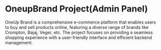 # OneupBrand Project(Admin Panel)
OneUp Brand is a comprehensive e-commerce platform that enables users to buy and sell products online, featuring a diverse range of brands like Crompton, Bajaj, Veger, etc. The project focuses on providing a seamless shopping experience with a user-friendly interface and efficient backend management.
